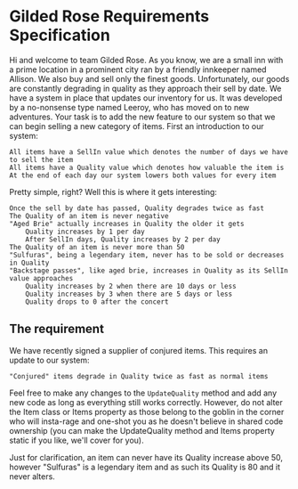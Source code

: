 # Gilded Rose Requirements Specification

Hi and welcome to team Gilded Rose. As you know, we are a small inn with a prime location in a
prominent city ran by a friendly innkeeper named Allison. We also buy and sell only the finest
goods.
Unfortunately, our goods are constantly degrading in quality as they approach their sell by date. We
have a system in place that updates our inventory for us. It was developed by a no-nonsense type
named
Leeroy, who has moved on to new adventures. Your task is to add the new feature to our system so
that
we can begin selling a new category of items. First an introduction to our system:

    All items have a SellIn value which denotes the number of days we have to sell the item
    All items have a Quality value which denotes how valuable the item is
    At the end of each day our system lowers both values for every item

Pretty simple, right? Well this is where it gets interesting:

    Once the sell by date has passed, Quality degrades twice as fast
    The Quality of an item is never negative
    "Aged Brie" actually increases in Quality the older it gets
        Quality increases by 1 per day
        After SellIn days, Quality increases by 2 per day
    The Quality of an item is never more than 50
    "Sulfuras", being a legendary item, never has to be sold or decreases in Quality
    "Backstage passes", like aged brie, increases in Quality as its SellIn value approaches
	    Quality increases by 2 when there are 10 days or less
        Quality increases by 3 when there are 5 days or less
	    Quality drops to 0 after the concert

## The requirement

We have recently signed a supplier of conjured items. This requires an update to our system:

    "Conjured" items degrade in Quality twice as fast as normal items

Feel free to make any changes to the `UpdateQuality` method and add any new code as long as everything
still works correctly. However, do not alter the Item class or Items property as those belong to the
goblin in the corner who will insta-rage and one-shot you as he doesn't believe in shared code
ownership (you can make the UpdateQuality method and Items property static if you like, we'll cover
for you).

Just for clarification, an item can never have its Quality increase above 50, however "Sulfuras" is
a
legendary item and as such its Quality is 80 and it never alters.
